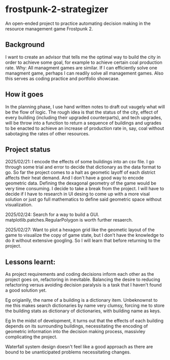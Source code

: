# frostpunk-2-strategizer
 An open-ended project to practice automating decision making in the resource management game Frostpunk 2.

## Background
I want to create an advisor that tells me the optimal way to build the city in order to achieve some goal, for example to achieve certain coal production rate. Why: All managment games are similar. If I can efficiently solve one managment game, perhaps I can readily solve all management games. Also this serves as coding practice and portfolio showcase.

## How it goes
In the planning phase, I use hand written notes to draft out vaugely what will be the flow of logic. The rough idea is that the status of the city, effect of every building (including their upgraded counterparts), and tech upgrades, will be throw into a function to return a sequence of buildings and ugrades to be enacted to achieve an increase of production rate in, say, coal without sabotaging the rates of other resources.

## Project status
2025/02/21: I encode the effects of some buildings into an csv file. I go through some trial and error to decide that dictionary as the data format to go. So far the project comes to a halt as geometic layoff of each district affects their heat demand. And I don't have a good way to encode geometric data. Defining the dexagonal geometry of the game would be very time consuming. I decide to take a break from the project. I will have to decide if I have to research in UI desing to come up with a more visal solution or just go full mathematics to define said geometric space without visualization.

2025/02/24: Search for a way to build a GUI. matplotlib.patches.RegularPolygon is worth further resaerch.

2025/02/27: Want to plot a hexagon grid like the geometic layout of the game to visualize the copy of game state, but I don't have the knowledge to do it without extensive googling. So I will learn that before returning to the project.

## Lessons learnt:
As project requirements and coding decisions inform each other as the project goes on, refactoring in inevitable. Balancing the desire to reducing refactoring versus avoiding decision paralysis is a task that I haven't found a good solution yet.

Eg origianlly, the name of a building is a dictionary item. Unbeknownst to me this makes search dictionaries by name very clumsy, forcing me to store the building stats as dictionary of dictionaries, with building name as keys.

Eg In the midst of development, it turns out that the effects of each building depends on its surrounding buildings, necessitating the encoding of geometric information into the decision making process, massivley complicating the project.

Waterfall system design doesn't feel like a good approach as there are bound to be unanticipated problems necessitating changes.



